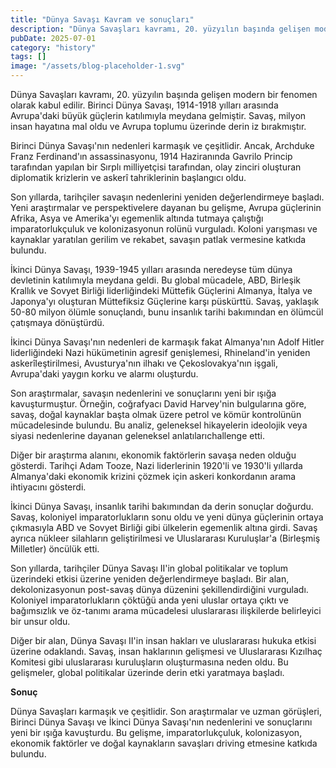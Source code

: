 ```yaml
---
title: "Dünya Savaşı Kavram ve sonuçları"
description: "Dünya Savaşları kavramı, 20. yüzyılın başında gelişen modern bir fenomen olarak kabul edilir. Birinci Dünya Savaşı, 1914-1918 yılları arasında Avrupa..."
pubDate: 2025-07-01
category: "history"
tags: []
image: "/assets/blog-placeholder-1.svg"
---
```


Dünya Savaşları kavramı, 20. yüzyılın başında gelişen modern bir fenomen olarak kabul edilir. Birinci Dünya Savaşı, 1914-1918 yılları arasında Avrupa'daki büyük güçlerin katılımıyla meydana gelmiştir. Savaş, milyon insan hayatına mal oldu ve Avrupa toplumu üzerinde derin iz bırakmıştır.

Birinci Dünya Savaşı'nın nedenleri karmaşık ve çeşitlidir. Ancak, Archduke Franz Ferdinand'ın assassinasyonu, 1914 Haziranında Gavrilo Princip tarafından yapılan bir Sırplı milliyetçisi tarafından, olay zinciri oluşturan diplomatik krizlerin ve askerî tahriklerinin başlangıcı oldu.

Son yıllarda, tarihçiler savaşın nedenlerini yeniden değerlendirmeye başladı. Yeni araştırmalar ve perspektivelere dayanan bu gelişme, Avrupa güçlerinin Afrika, Asya ve Amerika'yı egemenlik altında tutmaya çalıştığı imparatorlukçuluk ve kolonizasyonun rolünü vurguladı. Koloni yarışması ve kaynaklar yaratılan gerilim ve rekabet, savaşın patlak vermesine katkıda bulundu.

İkinci Dünya Savaşı, 1939-1945 yılları arasında neredeyse tüm dünya devletinin katılımıyla meydana geldi. Bu global mücadele, ABD, Birleşik Krallık ve Sovyet Birliği liderliğindeki Müttefik Güçlerini Almanya, İtalya ve Japonya'yı oluşturan Müttefiksiz Güçlerine karşı püskürttü. Savaş, yaklaşık 50-80 milyon ölümle sonuçlandı, bunu insanlık tarihi bakımından en ölümcül çatışmaya dönüştürdü.

İkinci Dünya Savaşı'nın nedenleri de karmaşık fakat Almanya'nın Adolf Hitler liderliğindeki Nazi hükümetinin agresif genişlemesi, Rhineland'in yeniden askerîleştirilmesi, Avusturya'nın ilhakı ve Çekoslovakya'nın işgali, Avrupa'daki yaygın korku ve alarmı oluşturdu.

Son araştırmalar, savaşın nedenlerini ve sonuçlarını yeni bir ışığa kavuşturmuştur. Örneğin, coğrafyacı David Harvey'nin bulgularına göre, savaş, doğal kaynaklar başta olmak üzere petrol ve kömür kontrolünün mücadelesinde bulundu. Bu analiz, geleneksel hikayelerin ideolojik veya siyasi nedenlerine dayanan geleneksel anlatılarıchallenge etti.

Diğer bir araştırma alanını, ekonomik faktörlerin savaşa neden olduğu gösterdi. Tarihçi Adam Tooze, Nazi liderlerinin 1920'li ve 1930'li yıllarda Almanya'daki ekonomik krizini çözmek için askeri konkordanın arama ihtiyacını gösterdi.

İkinci Dünya Savaşı, insanlık tarihi bakımından da derin sonuçlar doğurdu. Savaş, koloniyel imparatorlukların sonu oldu ve yeni dünya güçlerinin ortaya çıkmasıyla ABD ve Sovyet Birliği gibi ülkelerin egemenlik altına girdi. Savaş ayrıca nükleer silahların geliştirilmesi ve Uluslararası Kuruluşlar'a (Birleşmiş Milletler) öncülük etti.

Son yıllarda, tarihçiler Dünya Savaşı II'in global politikalar ve toplum üzerindeki etkisi üzerine yeniden değerlendirmeye başladı. Bir alan, dekolonizasyonun post-savaş dünya düzenini şekillendirdiğini vurguladı. Koloniyel imparatorlukların çöktüğü anda yeni uluslar ortaya çıktı ve bağımsızlık ve öz-tanımı arama mücadelesi uluslararası ilişkilerde belirleyici bir unsur oldu.

Diğer bir alan, Dünya Savaşı II'in insan hakları ve uluslararası hukuka etkisi üzerine odaklandı. Savaş, insan haklarının gelişmesi ve Uluslararası Kızılhaç Komitesi gibi uluslararası kuruluşların oluşturmasına neden oldu. Bu gelişmeler, global politikalar üzerinde derin etki yaratmaya başladı.

**Sonuç**

Dünya Savaşları karmaşık ve çeşitlidir. Son araştırmalar ve uzman görüşleri, Birinci Dünya Savaşı ve İkinci Dünya Savaşı'nın nedenlerini ve sonuçlarını yeni bir ışığa kavuşturdu. Bu gelişme, imparatorlukçuluk, kolonizasyon, ekonomik faktörler ve doğal kaynakların savaşları driving etmesine katkıda bulundu.